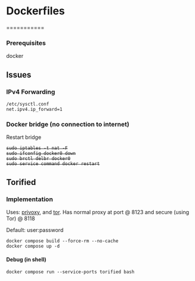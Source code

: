 # Dockerfiles
===========
### Prerequisites
docker

## Issues

### IPv4 Forwarding
```
/etc/sysctl.conf
net.ipv4.ip_forward=1
```
### Docker bridge (no connection to internet)
Restart bridge
<s>
```
sudo iptables -t nat -F
sudo ifconfig docker0 down
sudo brctl delbr docker0
sudo service command docker restart
```
</s>

## Torified

### Implementation

Uses: [privoxy](https://www.privoxy.org/), and [tor](https://www.torproject.org/).  Has normal proxy at port @ 8123 and secure (using Tor) @ 8118

Default: user:password

```
docker compose build --force-rm --no-cache
docker compose up -d
```

#### Debug (in shell)
```
docker compose run --service-ports torified bash
```
